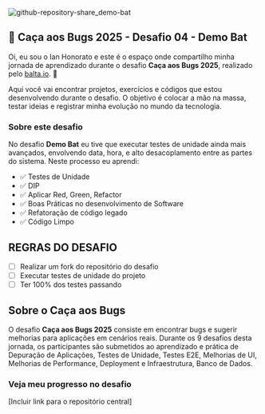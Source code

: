 ![github-repository-share_demo-bat](https://github.com/user-attachments/assets/1ade179d-3f78-45ff-bb64-84991bacc6e3)

## 👻 Caça aos Bugs 2025 - Desafio 04 - Demo Bat

Oi, eu sou o Ian Honorato e este é o espaço onde compartilho minha jornada de aprendizado durante o desafio **Caça aos Bugs 2025**, realizado pelo [balta.io](https://balta.io). 👻

Aqui você vai encontrar projetos, exercícios e códigos que estou desenvolvendo durante o desafio. O objetivo é colocar a mão na massa, testar ideias e registrar minha evolução no mundo da tecnologia.

### Sobre este desafio
No desafio **Demo Bat** eu tive que executar testes de unidade ainda mais avançados, envolvendo data, hora, e alto desacoplamento entre as partes do sistema.
Neste processo eu aprendi:
* ✅ Testes de Unidade
* ✅ DIP
* ✅ Aplicar Red, Green, Refactor
* ✅ Boas Práticas no desenvolvimento de Software
* ✅ Refatoração de código legado
* ✅ Código Limpo

## REGRAS DO DESAFIO
- [ ] Realizar um fork do repositório do desafio
- [ ] Executar testes de unidade do projeto
- [ ] Ter 100% dos testes passando

## Sobre o Caça aos Bugs
O desafio **Caça aos Bugs 2025** consiste em encontrar bugs e sugerir melhorias para aplicações em cenários reais. Durante os 9 desafios desta jornada, os participantes são submetidos ao aprendizado e prática de Depuração de Aplicações, Testes de Unidade, Testes E2E, Melhorias de UI, Melhorias de Performance, Deployment e Infraestrutura,
Banco de Dados.

### Veja meu progresso no desafio
[Incluir link para o repositório central]
